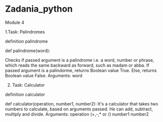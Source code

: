 # Zadania_python

Module 4

1.Task: Palindromes

definition palindrome

def palindrome(word):

Checks if passed argument is a palindrome i.e. a word, number or phrase, which reads the same backward as forward, such as madam or abba.
If passed argument is a palindorme, returns Boolean value True.
Else, returns Boolean value False.
Arguments:
    word

2. Task: Calculator

definition calculator

def calculator(operation, number1, number2):
It's a calculator that takes two numbers to calculate, based on arguments passed. He can add, subtract, multiply and divide.
Arguments:
    operation (+,-,* or /)
    number1
    number2

